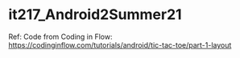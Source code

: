 # it217_Android2Summer21

Ref: Code from Coding in Flow: https://codinginflow.com/tutorials/android/tic-tac-toe/part-1-layout
